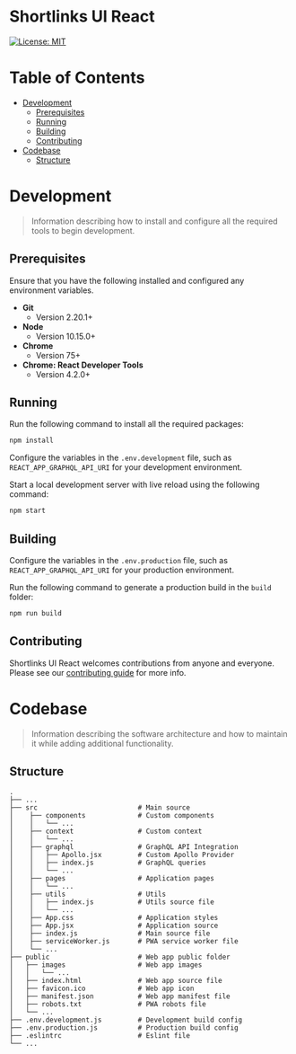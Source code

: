 # Shortlinks UI React

[![License: MIT](https://img.shields.io/badge/License-MIT-yellow.svg)](/LICENSE.md)

# Table of Contents

- [Development](#development)
  - [Prerequisites](#Prerequisites)
  - [Running](#running)
  - [Building](#building)
  - [Contributing](#contributing)
- [Codebase](#codebase)
  - [Structure](#structure)

# Development

> Information describing how to install and configure all the required tools to begin development.

## Prerequisites

Ensure that you have the following installed and configured any environment variables.

- **Git**
  - Version 2.20.1+
- **Node**
  - Version 10.15.0+
- **Chrome**
  - Version 75+
- **Chrome: React Developer Tools**
  - Version 4.2.0+

## Running

Run the following command to install all the required packages:

```bash
npm install
```

Configure the variables in the `.env.development` file, such as `REACT_APP_GRAPHQL_API_URI` for your development environment.

Start a local development server with live reload using the following command:

```bash
npm start
```

## Building

Configure the variables in the `.env.production` file, such as `REACT_APP_GRAPHQL_API_URI` for your production environment.

Run the following command to generate a production build in the `build` folder:

```bash
npm run build
```

## Contributing

Shortlinks UI React welcomes contributions from anyone and everyone. Please see our [contributing guide](/CONTRIBUTING.md) for more info.

# Codebase

> Information describing the software architecture and how to maintain it while adding additional functionality.

## Structure

    .
    ├── ...
    ├── src                         # Main source
    │    ├── components             # Custom components
    │    │   └── ...
    │    ├── context                # Custom context
    │    │   └── ...
    │    ├── graphql                # GraphQL API Integration
    │    │   ├── Apollo.jsx         # Custom Apollo Provider
    │    │   ├── index.js           # GraphQL queries
    │    │   └── ...
    │    ├── pages                  # Application pages
    │    │   └── ...
    │    ├── utils                  # Utils
    │    │   ├── index.js           # Utils source file
    │    │   └── ...
    │    ├── App.css                # Application styles
    │    ├── App.jsx                # Application source
    │    ├── index.js               # Main source file
    │    ├── serviceWorker.js       # PWA service worker file
    │    └── ...
    ├── public                      # Web app public folder
    │   ├── images                  # Web app images
    │   │   └── ...
    │   ├── index.html              # Web app source file
    │   ├── favicon.ico             # Web app icon
    │   ├── manifest.json           # Web app manifest file
    │   ├── robots.txt              # PWA robots file
    │   └── ...
    ├── .env.development.js         # Development build config
    ├── .env.production.js          # Production build config
    ├── .eslintrc                   # Eslint file
    └── ...
